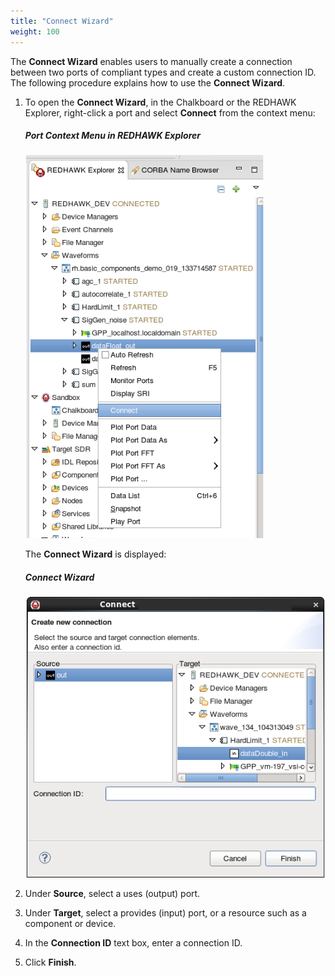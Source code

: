 ```yaml
---
title: "Connect Wizard"
weight: 100
---
```


The **Connect Wizard** enables users to manually create a connection between two ports of compliant types and create a custom connection ID. The following procedure explains how to use the **Connect Wizard**.

1.  To open the **Connect Wizard**, in the Chalkboard or the REDHAWK Explorer, right-click a port and select **Connect** from the context menu:
    ##### Port Context Menu in REDHAWK Explorer
    ![Port Context Menu in REDHAWK Explorer](../images/portcontextmenuexplorer.png)

    The **Connect Wizard** is displayed:
    ##### Connect Wizard
    ![The Connect Wizard](../images/connectwiz.png)

2.  Under **Source**, select a uses (output) port.

3.  Under **Target**, select a provides (input) port, or a resource such as a component or device.

4.  In the **Connection ID** text box, enter a connection ID.

5.  Click **Finish**.
